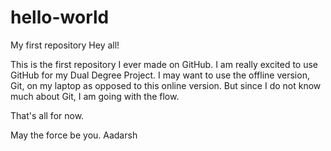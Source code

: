 # hello-world
My first repository
Hey all!

This is the first repository I ever made on  GitHub. I am really excited to use GitHub for my Dual Degree Project. I may want to use the offline version, Git, on my laptop as opposed to this online version. But since I do not know much about Git, I am going with the flow.

That's all for now.

May the force be you.
Aadarsh
